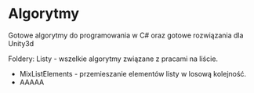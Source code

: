 # Algorytmy
Gotowe algorytmy do programowania w C# oraz gotowe rozwiązania dla Unity3d

Foldery:
Listy - wszelkie algorytmy związane z pracami na liście.
- MixListElements - przemieszanie elementów listy w losową kolejność.
- AAAAA
